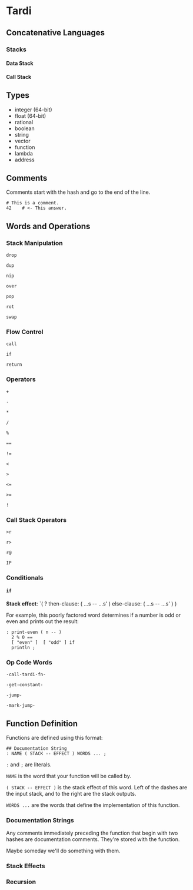 # Tardi

## Concatenative Languages

### Stacks

#### Data Stack

#### Call Stack

## Types

- integer (64-bit)
- float (64-bit)
- rational
- boolean
- string
- vector
- function
- lambda
- address

## Comments

Comments start with the hash and go to the end of the line.

```
# This is a comment.
42    # <- This answer.
```

## Words and Operations

### Stack Manipulation

`drop`

`dup`

`nip`

`over`

`pop`

`rot`

`swap`

### Flow Control

`call`

`if`

`return`

### Operators

`+`

`-`

`*`

`/`

`%`

`==`

`!=`

`<`

`>`

`<=`

`>=`

`!`

### Call Stack Operators

`>r`

`r>`

`r@`

`IP`

### Conditionals

#### `if`

**Stack effect**: `( ? then-clause: ( ...s -- ...s' ) else-clause: ( ...s -- ...s' ) )

For example, this poorly factored word determines if a number is odd or even and prints out the result:

```
: print-even ( n -- )
  2 % 0 ==
  [ "even" ]  [ "odd" ] if
  println ;
```

### Op Code Words

`-call-tardi-fn-`

`-get-constant-`

`-jump-`

`-mark-jump-`

## Function Definition

Functions are defined using this format:

```
## Documentation String
: NAME ( STACK -- EFFECT ) WORDS ... ;
```

`:` and `;` are literals.

`NAME` is the word that your function will be called by.

`( STACK -- EFFECT )` is the stack effect of this word. Left of the dashes are the input stack, and to the right are the stack outputs.

`WORDS ...` are the words that define the implementation of this function.

### Documentation Strings

Any comments immediately preceding the function that begin with two hashes are documentation comments. They're stored with the function.

Maybe someday we'll do something with them.

### Stack Effects

### Recursion